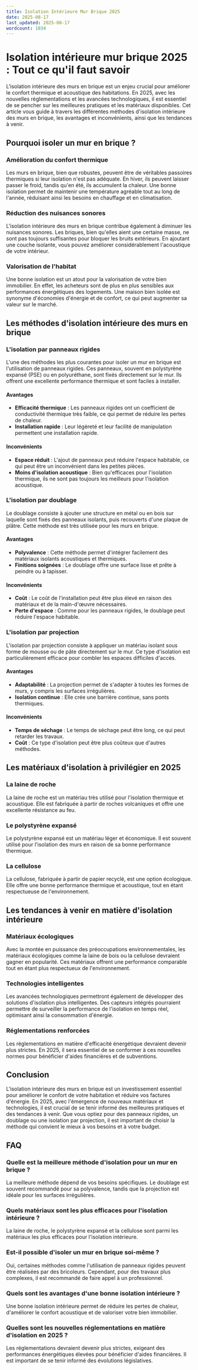 ```yaml
---
title: Isolation Intérieure Mur Brique 2025
date: 2025-08-17
last_updated: 2025-08-17
wordcount: 1034
---
```


# Isolation intérieure mur brique 2025 : Tout ce qu'il faut savoir

L'isolation intérieure des murs en brique est un enjeu crucial pour améliorer le confort thermique et acoustique des habitations. En 2025, avec les nouvelles réglementations et les avancées technologiques, il est essentiel de se pencher sur les meilleures pratiques et les matériaux disponibles. Cet article vous guide à travers les différentes méthodes d'isolation intérieure des murs en brique, les avantages et inconvénients, ainsi que les tendances à venir.

## Pourquoi isoler un mur en brique ?

### Amélioration du confort thermique

Les murs en brique, bien que robustes, peuvent être de véritables passoires thermiques si leur isolation n'est pas adéquate. En hiver, ils peuvent laisser passer le froid, tandis qu'en été, ils accumulent la chaleur. Une bonne isolation permet de maintenir une température agréable tout au long de l'année, réduisant ainsi les besoins en chauffage et en climatisation.

### Réduction des nuisances sonores

L'isolation intérieure des murs en brique contribue également à diminuer les nuisances sonores. Les briques, bien qu'elles aient une certaine masse, ne sont pas toujours suffisantes pour bloquer les bruits extérieurs. En ajoutant une couche isolante, vous pouvez améliorer considérablement l'acoustique de votre intérieur.

### Valorisation de l'habitat

Une bonne isolation est un atout pour la valorisation de votre bien immobilier. En effet, les acheteurs sont de plus en plus sensibles aux performances énergétiques des logements. Une maison bien isolée est synonyme d'économies d'énergie et de confort, ce qui peut augmenter sa valeur sur le marché.

## Les méthodes d'isolation intérieure des murs en brique

### L'isolation par panneaux rigides

L'une des méthodes les plus courantes pour isoler un mur en brique est l'utilisation de panneaux rigides. Ces panneaux, souvent en polystyrène expansé (PSE) ou en polyuréthane, sont fixés directement sur le mur. Ils offrent une excellente performance thermique et sont faciles à installer.

#### Avantages

- **Efficacité thermique** : Les panneaux rigides ont un coefficient de conductivité thermique très faible, ce qui permet de réduire les pertes de chaleur.
- **Installation rapide** : Leur légèreté et leur facilité de manipulation permettent une installation rapide.

#### Inconvénients

- **Espace réduit** : L'ajout de panneaux peut réduire l'espace habitable, ce qui peut être un inconvénient dans les petites pièces.
- **Moins d'isolation acoustique** : Bien qu'efficaces pour l'isolation thermique, ils ne sont pas toujours les meilleurs pour l'isolation acoustique.

### L'isolation par doublage

Le doublage consiste à ajouter une structure en métal ou en bois sur laquelle sont fixés des panneaux isolants, puis recouverts d'une plaque de plâtre. Cette méthode est très utilisée pour les murs en brique.

#### Avantages

- **Polyvalence** : Cette méthode permet d'intégrer facilement des matériaux isolants acoustiques et thermiques.
- **Finitions soignées** : Le doublage offre une surface lisse et prête à peindre ou à tapisser.

#### Inconvénients

- **Coût** : Le coût de l'installation peut être plus élevé en raison des matériaux et de la main-d'œuvre nécessaires.
- **Perte d'espace** : Comme pour les panneaux rigides, le doublage peut réduire l'espace habitable.

### L'isolation par projection

L'isolation par projection consiste à appliquer un matériau isolant sous forme de mousse ou de pâte directement sur le mur. Ce type d'isolation est particulièrement efficace pour combler les espaces difficiles d'accès.

#### Avantages

- **Adaptabilité** : La projection permet de s'adapter à toutes les formes de murs, y compris les surfaces irrégulières.
- **Isolation continue** : Elle crée une barrière continue, sans ponts thermiques.

#### Inconvénients

- **Temps de séchage** : Le temps de séchage peut être long, ce qui peut retarder les travaux.
- **Coût** : Ce type d'isolation peut être plus coûteux que d'autres méthodes.

## Les matériaux d'isolation à privilégier en 2025

### La laine de roche

La laine de roche est un matériau très utilisé pour l'isolation thermique et acoustique. Elle est fabriquée à partir de roches volcaniques et offre une excellente résistance au feu.

### Le polystyrène expansé

Le polystyrène expansé est un matériau léger et économique. Il est souvent utilisé pour l'isolation des murs en raison de sa bonne performance thermique.

### La cellulose

La cellulose, fabriquée à partir de papier recyclé, est une option écologique. Elle offre une bonne performance thermique et acoustique, tout en étant respectueuse de l'environnement.

## Les tendances à venir en matière d'isolation intérieure

### Matériaux écologiques

Avec la montée en puissance des préoccupations environnementales, les matériaux écologiques comme la laine de bois ou la cellulose devraient gagner en popularité. Ces matériaux offrent une performance comparable tout en étant plus respectueux de l'environnement.

### Technologies intelligentes

Les avancées technologiques permettront également de développer des solutions d'isolation plus intelligentes. Des capteurs intégrés pourraient permettre de surveiller la performance de l'isolation en temps réel, optimisant ainsi la consommation d'énergie.

### Réglementations renforcées

Les réglementations en matière d'efficacité énergétique devraient devenir plus strictes. En 2025, il sera essentiel de se conformer à ces nouvelles normes pour bénéficier d'aides financières et de subventions.

## Conclusion

L'isolation intérieure des murs en brique est un investissement essentiel pour améliorer le confort de votre habitation et réduire vos factures d'énergie. En 2025, avec l'émergence de nouveaux matériaux et technologies, il est crucial de se tenir informé des meilleures pratiques et des tendances à venir. Que vous optiez pour des panneaux rigides, un doublage ou une isolation par projection, il est important de choisir la méthode qui convient le mieux à vos besoins et à votre budget.

## FAQ

### Quelle est la meilleure méthode d'isolation pour un mur en brique ?

La meilleure méthode dépend de vos besoins spécifiques. Le doublage est souvent recommandé pour sa polyvalence, tandis que la projection est idéale pour les surfaces irrégulières.

### Quels matériaux sont les plus efficaces pour l'isolation intérieure ?

La laine de roche, le polystyrène expansé et la cellulose sont parmi les matériaux les plus efficaces pour l'isolation intérieure.

### Est-il possible d'isoler un mur en brique soi-même ?

Oui, certaines méthodes comme l'utilisation de panneaux rigides peuvent être réalisées par des bricoleurs. Cependant, pour des travaux plus complexes, il est recommandé de faire appel à un professionnel.

### Quels sont les avantages d'une bonne isolation intérieure ?

Une bonne isolation intérieure permet de réduire les pertes de chaleur, d'améliorer le confort acoustique et de valoriser votre bien immobilier.

### Quelles sont les nouvelles réglementations en matière d'isolation en 2025 ?

Les réglementations devraient devenir plus strictes, exigeant des performances énergétiques élevées pour bénéficier d'aides financières. Il est important de se tenir informé des évolutions législatives.